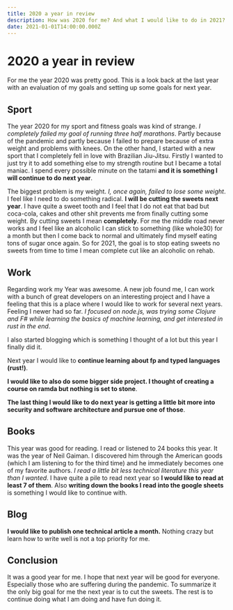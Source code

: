 ```yaml
---
title: 2020 a year in review
description: How was 2020 for me? And what I would like to do in 2021?
date: 2021-01-01T14:00:00.000Z
---
```


# 2020 a year in review 

For me the year 2020 was pretty good. This is a look back at the last year with an evaluation of my goals and setting up some goals for next year. 

## Sport 

The year 2020 for my sport and fitness goals was kind of strange. *I completely failed my goal of running three half marathons*. Partly because of the pandemic and partly because I failed to prepare because of extra weight and problems with knees. On the other hand, I started with a new sport that I completely fell in love with Brazilian Jiu-Jitsu. Firstly I wanted to just try it to add something else to my strength routine but I became a total maniac. I spend every possible minute on the tatami **and it is something I will continue to do next year**. 

The biggest problem is my weight. *I, once again, failed to lose some weight*. I feel like I need to do something radical. **I will be cutting the sweets next year**. I have quite a sweet tooth and I feel that I do not eat that bad but coca-cola, cakes and other shit prevents me from finally cutting some weight. By cutting sweets I mean **completely**. For me the middle road never works and I feel like an alcoholic I can stick to something (like whole30) for a month but then I come back to normal and ultimately find myself eating tons of sugar once again. So for 2021, the goal is to stop eating sweets no sweets from time to time I mean complete cut like an alcoholic on rehab.

## Work 

Regarding work my Year was awesome. A new job found me, I can work with a bunch of great developers on an interesting project and I have a feeling that this is a place where I would like to work for several next years. Feeling I newer had so far. *I focused on node.js, was trying some Clojure and F# while learning the basics of machine learning, and get interested in rust in the end*. 

I also started blogging which is something I thought of a lot but this year I finally did it. 

Next year I would like to **continue learning about fp and typed languages (rust!)**. 

**I would like to also do some bigger side project. I thought of creating a course on ramda but nothing is set to stone**. 

**The last thing I would like to do next year is getting a little bit more into security and software architecture and pursue one of those**. 

## Books 

This year was good for reading. I read or listened to 24 books this year. It was the year of Neil Gaiman. I discovered him through the American goods (which I am listening to for the third time) and he immediately becomes one of my favorite authors. *I read a little bit less technical literature this year than I wanted*. I have quite a pile to read next year so **I would like to read at least 7 of them**. Also **writing down the books I read into the google sheets** is something I would like to continue with.

## Blog

**I would like to publish one technical article a month.** Nothing crazy but learn how to write well is not a top priority for me.

## Conclusion

It was a good year for me. I hope that next year will be good for everyone. Especially those who are suffering during the pandemic. To summarize it the only big goal for me the next year is to cut the sweets. The rest is to continue doing what I am doing and have fun doing it.
